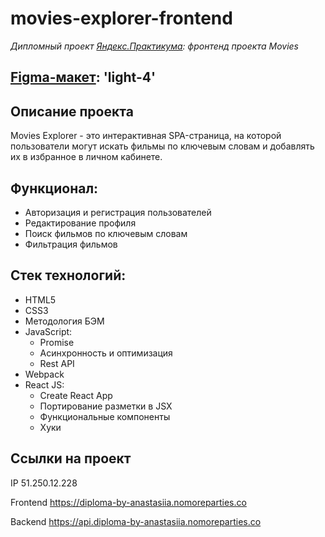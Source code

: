 # movies-explorer-frontend

*Дипломный проект [Яндекс.Практикума](https://practicum.yandex.ru/web/): фронтенд проекта Movies*

## [Figma-макет](https://www.figma.com/file/6FMWkB94wE7KTkcCgUXtnC/light-1?node-id=1%3A3613&mode=dev): 'light-4'

## Описание проекта
Movies Explorer - это интерактивная SPA-страница, на которой пользователи могут искать фильмы по ключевым словам и добавлять их в избранное в личном кабинете.


## Функционал:
- Авторизация и регистрация пользователей
- Редактирование профиля
- Поиск фильмов по ключевым словам
- Фильтрация фильмов

## Стек технологий:
- HTML5
- CSS3
- Методология БЭМ
- JavaScript:
  - Promise
  - Асинхронность и оптимизация
  - Rest API
- Webpack
- React JS:
  - Create React App
  - Портирование разметки в JSX
  - Функциональные компоненты
  - Хуки

## Ссылки на проект

IP 51.250.12.228

Frontend https://diploma-by-anastasiia.nomoreparties.co

Backend https://api.diploma-by-anastasiia.nomoreparties.co
